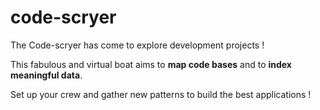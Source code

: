 # code-scryer

The Code-scryer has come to explore development projects !

This fabulous and virtual boat aims to **map code bases** and to **index meaningful data**.

Set up your crew and gather new patterns to build the best applications !
